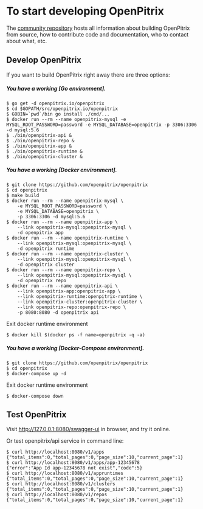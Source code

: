 # To start developing OpenPitrix

The [community repository](https://github.com/openpitrix) hosts all information about
building OpenPitrix from source, how to contribute code
and documentation, who to contact about what, etc.

## Develop OpenPitrix

If you want to build OpenPitrix right away there are three options:

##### You have a working [Go environment].

```
$ go get -d openpitrix.io/openpitrix
$ cd $GOPATH/src/openpitrix.io/openpitrix
$ GOBIN=`pwd`/bin go install ./cmd/...
$ docker run --rm --name openpitrix-mysql -e MYSQL_ROOT_PASSWORD=password -e MYSQL_DATABASE=openpitrix -p 3306:3306 -d mysql:5.6
$ ./bin/openpitrix-api &
$ ./bin/openpitrix-repo &
$ ./bin/openpitrix-app &
$ ./bin/openpitrix-runtime &
$ ./bin/openpitrix-cluster &
```

##### You have a working [Docker environment].

```
$ git clone https://github.com/openpitrix/openpitrix
$ cd openpitrix
$ make build
$ docker run --rm --name openpitrix-mysql \
    -e MYSQL_ROOT_PASSWORD=password \
    -e MYSQL_DATABASE=openpitrix \
    -p 3306:3306 -d mysql:5.6
$ docker run --rm --name openpitrix-app \
    --link openpitrix-mysql:openpitrix-mysql \
    -d openpitrix app
$ docker run --rm --name openpitrix-runtime \
    --link openpitrix-mysql:openpitrix-mysql \
    -d openpitrix runtime
$ docker run --rm --name openpitrix-cluster \
    --link openpitrix-mysql:openpitrix-mysql \
    -d openpitrix cluster
$ docker run --rm --name openpitrix-repo \
    --link openpitrix-mysql:openpitrix-mysql \
    -d openpitrix repo
$ docker run --rm --name openpitrix-api \
    --link openpitrix-app:openpitrix-app \
    --link openpitrix-runtime:openpitrix-runtime \
    --link openpitrix-cluster:openpitrix-cluster \
    --link openpitrix-repo:openpitrix-repo \
    -p 8080:8080 -d openpitrix api
```

Exit docker runtime environment
```
$ docker kill $(docker ps -f name=openpitrix -q -a)
```

##### You have a working [Docker-Compose environment].

```
$ git clone https://github.com/openpitrix/openpitrix
$ cd openpitrix
$ docker-compose up -d
```

Exit docker runtime environment
```
$ docker-compose down
```

## Test OpenPitrix

Visit http://127.0.0.1:8080/swagger-ui in browser, and try it online.

Or test openpitrix/api service in command line:

```
$ curl http://localhost:8080/v1/apps
{"total_items":0,"total_pages":0,"page_size":10,"current_page":1}
$ curl http://localhost:8080/v1/apps/app-12345678
{"error":"App Id app-12345678 not exist","code":5}
$ curl http://localhost:8080/v1/appruntimes
{"total_items":0,"total_pages":0,"page_size":10,"current_page":1}
$ curl http://localhost:8080/v1/clusters
{"total_items":0,"total_pages":0,"page_size":10,"current_page":1}
$ curl http://localhost:8080/v1/repos
{"total_items":0,"total_pages":0,"page_size":10,"current_page":1}
```
